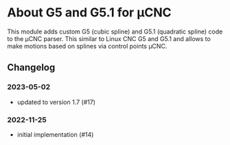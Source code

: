 # About G5 and G5.1 for µCNC

This module adds custom G5 (cubic spline) and G5.1 (quadratic spline) code to the µCNC parser. This similar to Linux CNC G5 and G5.1 and allows to make motions based on splines via control points µCNC.

## Changelog

### 2023-05-02

- updated to version 1.7 (#17)

### 2022-11-25

- initial implementation (#14)
